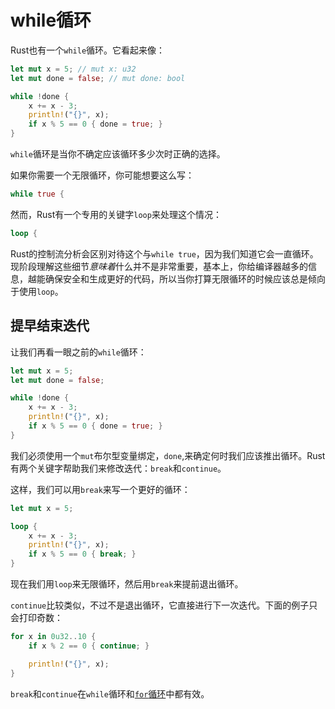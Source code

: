# while循环
Rust也有一个`while`循环。它看起来像：

```rust
let mut x = 5; // mut x: u32
let mut done = false; // mut done: bool

while !done {
    x += x - 3;
    println!("{}", x);
    if x % 5 == 0 { done = true; }
}
```

`while`循环是当你不确定应该循环多少次时正确的选择。

如果你需要一个无限循环，你可能想要这么写：

```rust
while true {
```

然而，Rust有一个专用的关键字`loop`来处理这个情况：

```rust
loop {
```

Rust的控制流分析会区别对待这个与`while true`，因为我们知道它会一直循环。现阶段理解这些细节*意味着*什么并不是非常重要，基本上，你给编译器越多的信息，越能确保安全和生成更好的代码，所以当你打算无限循环的时候应该总是倾向于使用`loop`。

## 提早结束迭代
让我们再看一眼之前的`while`循环：

```rust
let mut x = 5;
let mut done = false;

while !done {
    x += x - 3;
    println!("{}", x);
    if x % 5 == 0 { done = true; }
}
```

我们必须使用一个`mut`布尔型变量绑定，`done`,来确定何时我们应该推出循环。Rust有两个关键字帮助我们来修改迭代：`break`和`continue`。

这样，我们可以用`break`来写一个更好的循环：

```rust
let mut x = 5;

loop {
    x += x - 3;
    println!("{}", x);
    if x % 5 == 0 { break; }
}
```

现在我们用`loop`来无限循环，然后用`break`来提前退出循环。

`continue`比较类似，不过不是退出循环，它直接进行下一次迭代。下面的例子只会打印奇数：

```rust
for x in 0u32..10 {
    if x % 2 == 0 { continue; }

    println!("{}", x);
}
```

`break`和`continue`在`while`循环和[`for`循环](http://doc.rust-lang.org/nightly/book/for-loops.html)中都有效。
